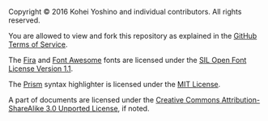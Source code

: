 Copyright © 2016 Kohei Yoshino and individual contributors. All rights reserved.

You are allowed to view and fork this repository as explained in the [GitHub Terms of Service](https://help.github.com/articles/github-terms-of-service).

The [Fira](https://github.com/mozilla/Fira) and [Font Awesome](https://github.com/FortAwesome/Font-Awesome) fonts are licensed under the [SIL Open Font License Version 1.1](http://scripts.sil.org/OFL_web).

The [Prism](https://github.com/PrismJS/prism) syntax highlighter is licensed under the [MIT License](https://github.com/PrismJS/prism/blob/gh-pages/LICENSE).

A part of documents are licensed under the [Creative Commons Attribution-ShareAlike 3.0 Unported License](http://creativecommons.org/licenses/by-sa/3.0/), if noted.
